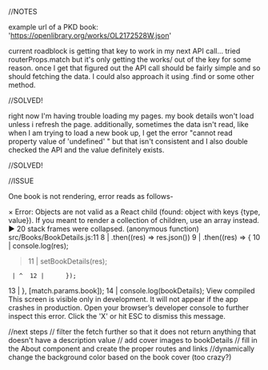 //NOTES

example url of a PKD book: 'https://openlibrary.org/works/OL2172528W.json'

current roadblock is getting that key to work in my next API call... tried routerProps.match but it's only getting the works/ out of the key for some reason. once I get that figured out the API call should be fairly simple and so should fetching the data. I could also approach it using .find or some other method.

//SOLVED!

right now I'm having trouble loading my pages. my book details won't load unless i refresh the page. additionally, sometimes the data isn't read, like when I am trying to load a new book up, I get the error "cannot read property value of 'undefined' " but that isn't consistent and I also double checked the API and the value definitely exists.

//SOLVED!

//ISSUE

One book is not rendering, error reads as follows-

×
Error: Objects are not valid as a React child (found: object with keys {type, value}). If you meant to render a collection of children, use an array instead.
▶ 20 stack frames were collapsed.
(anonymous function)
src/Books/BookDetails.js:11
8 | .then((res) => res.json())
9 | .then((res) => {
10 | console.log(res);

> 11 | setBookDetails(res);

     | ^  12 | 		});

13 | }, [match.params.book]);
14 | console.log(bookDetails);
View compiled
This screen is visible only in development. It will not appear if the app crashes in production.
Open your browser’s developer console to further inspect this error. Click the 'X' or hit ESC to dismiss this message.

//next steps
// filter the fetch further so that it does not return anything that doesn't have a description value
// add cover images to bookDetails
// fill in the About component and create the proper routes and links
//dynamically change the background color based on the book cover (too crazy?)
